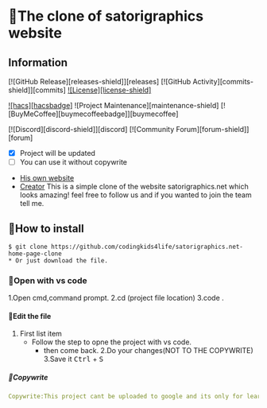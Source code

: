 # 🥁The clone of satorigraphics website
## Information

[![GitHub Release][releases-shield]][releases]
[![GitHub Activity][commits-shield]][commits]
[![License][license-shield]](LICENSE.md)

[![hacs][hacsbadge]](hacs)
![Project Maintenance][maintenance-shield]
[![BuyMeCoffee][buymecoffeebadge]][buymecoffee]

[![Discord][discord-shield]][discord]
[![Community Forum][forum-shield]][forum]

- [x] Project will be updated
- [ ] You can use it without copywrite

* [His own website](https://www.satorigraphics.net/)
* [Creator](https://github.com/Starbors)
This is a simple clone of the website satorigraphics.net which looks amazing! feel free to follow us and if you wanted to join the team tell me.
## 🎺How to install
 ```
$ git clone https://github.com/codingkids4life/satorigraphics.net-home-page-clone
* Or just download the file.
```
### 🎻Open with vs code
1.Open cmd,command prompt.
2.cd (project file location)
3.code .
#### 🚈Edit the file
1. First list item
   - Follow the step to opne the project with vs code.
     - then come back.
2.Do your changes(NOT TO THE COPYWRITE)
3.Save it <kbd>Ctrl</kbd> + <kbd>S</kbd> 
##### 🎁Copywrite
```yaml
Copywrite:This project cant be uploaded to google and its only for learning.website which do it will be reported.
